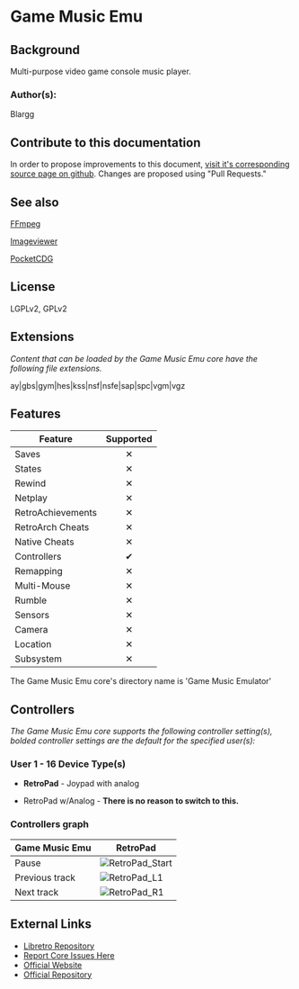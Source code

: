 # Game Music Emu

## Background

Multi-purpose video game console music player. 

### Author(s):

Blargg

## Contribute to this documentation

In order to propose improvements to this document, [visit it's corresponding source page on github](https://github.com/libretro/docs/tree/master/docs/library/game_music_emu.md). Changes are proposed using "Pull Requests."

## See also

[FFmpeg](https://docs.libretro.com/library/ffmpeg/)

[Imageviewer](https://docs.libretro.com/library/imageviewer/)

[PocketCDG](https://docs.libretro.com/library/pocketcdg/)

## License

LGPLv2, GPLv2

## Extensions

*Content that can be loaded by the Game Music Emu core have the following file extensions.*

ay|gbs|gym|hes|kss|nsf|nsfe|sap|spc|vgm|vgz

## Features

| Feature           | Supported |
|-------------------|:---------:|
| Saves             | ✕         |
| States            | ✕         |
| Rewind            | ✕         |
| Netplay           | ✕         |
| RetroAchievements | ✕         |
| RetroArch Cheats  | ✕         |
| Native Cheats     | ✕         |
| Controllers       | ✔         |
| Remapping         | ✕         |
| Multi-Mouse       | ✕         |
| Rumble            | ✕         |
| Sensors           | ✕         |
| Camera            | ✕         |
| Location          | ✕         |
| Subsystem         | ✕         |

The Game Music Emu core's directory name is 'Game Music Emulator'

## Controllers

*The Game Music Emu core supports the following controller setting(s), bolded controller settings are the default for the specified user(s):*

### User 1 - 16 Device Type(s)

* **RetroPad** - Joypad with analog

* RetroPad w/Analog - **There is no reason to switch to this.**

### Controllers graph

| Game Music Emu | RetroPad                                                  |
|-----------|----------------------------------------------------------------|
| Pause     | ![RetroPad_Start](images/RetroPad/Retro_Start.png)             |
| Previous track | ![RetroPad_L1](images/RetroPad/Retro_L1.png)              |
| Next track | ![RetroPad_R1](images/RetroPad/Retro_R1.png)                  |

## External Links

* [Libretro Repository](https://github.com/libretro/libretro-gme)
* [Report Core Issues Here](https://github.com/libretro/libretro-meta)
* [Official Website](http://blargg.8bitalley.com/libs/audio.html)
* [Official Repository](https://bitbucket.org/mpyne/game-music-emu/wiki/Home)